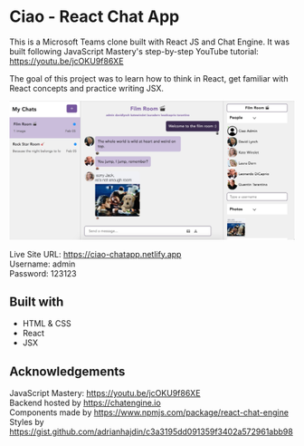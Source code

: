 # Ciao - React Chat App
This is a Microsoft Teams clone built with React JS and Chat Engine. 
It was built following JavaScript Mastery's step-by-step YouTube tutorial: https://youtu.be/jcOKU9f86XE

The goal of this project was to learn how to think in React, get familiar with React concepts and practice writing JSX.

![Screenshot](public/screenshot-chatapp.jpg)

Live Site URL: https://ciao-chatapp.netlify.app <br/>
Username: admin <br/>
Password: 123123

## Built with
- HTML & CSS
- React
- JSX

## Acknowledgements
JavaScript Mastery: https://youtu.be/jcOKU9f86XE <br/>
Backend hosted by https://chatengine.io <br/>
Components made by https://www.npmjs.com/package/react-chat-engine <br/>
Styles by https://gist.github.com/adrianhajdin/c3a3195dd091359f3402a572961abb98
